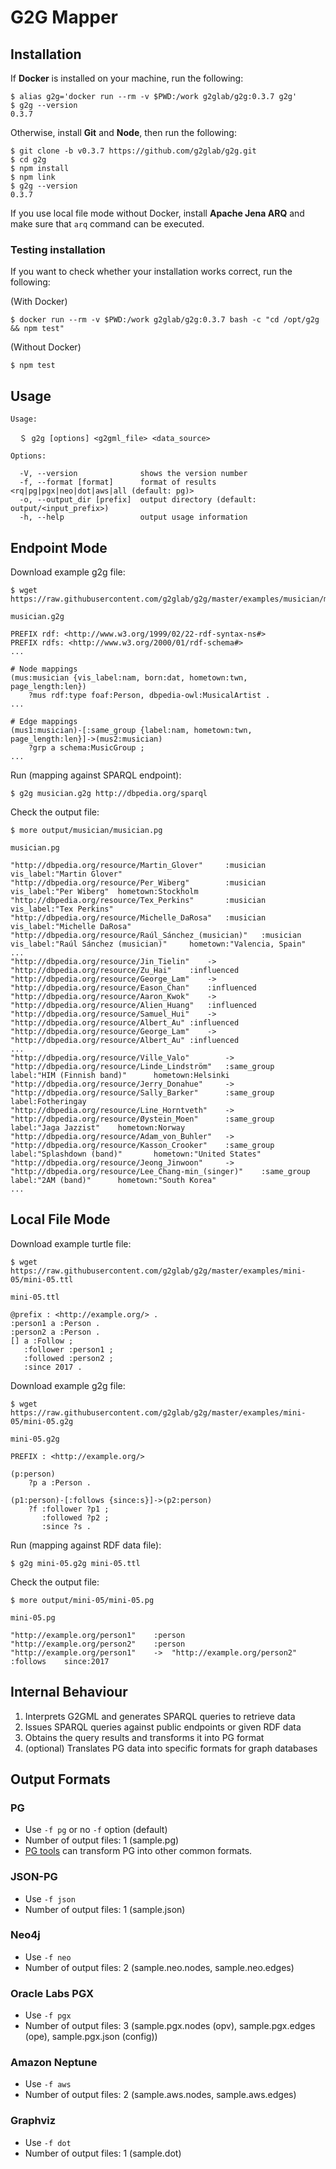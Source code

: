# G2G Mapper

## Installation

If **Docker** is installed on your machine, run the following:

    $ alias g2g='docker run --rm -v $PWD:/work g2glab/g2g:0.3.7 g2g'
    $ g2g --version
    0.3.7

Otherwise, install **Git** and **Node**, then run the following:
  
    $ git clone -b v0.3.7 https://github.com/g2glab/g2g.git
    $ cd g2g
    $ npm install
    $ npm link
    $ g2g --version
    0.3.7
    
If you use local file mode without Docker, install **Apache Jena ARQ** and make sure that ```arq``` command can be executed.
    
### Testing installation

If you want to check whether your installation works correct, run the following:

(With Docker)

    $ docker run --rm -v $PWD:/work g2glab/g2g:0.3.7 bash -c "cd /opt/g2g && npm test"

(Without Docker)
    
    $ npm test

## Usage

    Usage:

      ＄ g2g [options] <g2gml_file> <data_source>

    Options:

      -V, --version              shows the version number
      -f, --format [format]      format of results <rq|pg|pgx|neo|dot|aws|all (default: pg)>
      -o, --output_dir [prefix]  output directory (default: output/<input_prefix>)
      -h, --help                 output usage information

## Endpoint Mode

Download example g2g file:

    $ wget https://raw.githubusercontent.com/g2glab/g2g/master/examples/musician/musician.g2g
    
`musician.g2g`

    PREFIX rdf: <http://www.w3.org/1999/02/22-rdf-syntax-ns#>
    PREFIX rdfs: <http://www.w3.org/2000/01/rdf-schema#>
    ...
    
    # Node mappings
    (mus:musician {vis_label:nam, born:dat, hometown:twn, page_length:len})
        ?mus rdf:type foaf:Person, dbpedia-owl:MusicalArtist .
    ...
    
    # Edge mappings
    (mus1:musician)-[:same_group {label:nam, hometown:twn, page_length:len}]->(mus2:musician)
        ?grp a schema:MusicGroup ;
    ...

Run (mapping against SPARQL endpoint):

    $ g2g musician.g2g http://dbpedia.org/sparql

Check the output file:

    $ more output/musician/musician.pg

`musician.pg`

    "http://dbpedia.org/resource/Martin_Glover"     :musician       vis_label:"Martin Glover"
    "http://dbpedia.org/resource/Per_Wiberg"        :musician       vis_label:"Per Wiberg"  hometown:Stockholm
    "http://dbpedia.org/resource/Tex_Perkins"       :musician       vis_label:"Tex Perkins"
    "http://dbpedia.org/resource/Michelle_DaRosa"   :musician       vis_label:"Michelle DaRosa"
    "http://dbpedia.org/resource/Raúl_Sánchez_(musician)"   :musician       vis_label:"Raúl Sánchez (musician)"     hometown:"Valencia, Spain"
    ...
    "http://dbpedia.org/resource/Jin_Tielin"	->	"http://dbpedia.org/resource/Zu_Hai"	:influenced
    "http://dbpedia.org/resource/George_Lam"	->	"http://dbpedia.org/resource/Eason_Chan"	:influenced
    "http://dbpedia.org/resource/Aaron_Kwok"	->	"http://dbpedia.org/resource/Alien_Huang"	:influenced
    "http://dbpedia.org/resource/Samuel_Hui"	->	"http://dbpedia.org/resource/Albert_Au"	:influenced
    "http://dbpedia.org/resource/George_Lam"	->	"http://dbpedia.org/resource/Albert_Au"	:influenced
    ...
    "http://dbpedia.org/resource/Ville_Valo"        ->      "http://dbpedia.org/resource/Linde_Lindström"   :same_group     label:"HIM (Finnish band)"      hometown:Helsinki
    "http://dbpedia.org/resource/Jerry_Donahue"     ->      "http://dbpedia.org/resource/Sally_Barker"      :same_group     label:Fotheringay
    "http://dbpedia.org/resource/Line_Horntveth"    ->      "http://dbpedia.org/resource/Øystein_Moen"      :same_group     label:"Jaga Jazzist"    hometown:Norway
    "http://dbpedia.org/resource/Adam_von_Buhler"   ->      "http://dbpedia.org/resource/Kasson_Crooker"    :same_group     label:"Splashdown (band)"       hometown:"United States"
    "http://dbpedia.org/resource/Jeong_Jinwoon"     ->      "http://dbpedia.org/resource/Lee_Chang-min_(singer)"    :same_group     label:"2AM (band)"      hometown:"South Korea"
    ...

## Local File Mode

Download example turtle file:

    $ wget https://raw.githubusercontent.com/g2glab/g2g/master/examples/mini-05/mini-05.ttl
    
`mini-05.ttl`
    
    @prefix : <http://example.org/> .
    :person1 a :Person .
    :person2 a :Person .
    [] a :Follow ;
       :follower :person1 ;
       :followed :person2 ;
       :since 2017 .
    
Download example g2g file:

    $ wget https://raw.githubusercontent.com/g2glab/g2g/master/examples/mini-05/mini-05.g2g
    
`mini-05.g2g`

    PREFIX : <http://example.org/>
    
    (p:person)
        ?p a :Person .
    
    (p1:person)-[:follows {since:s}]->(p2:person)
        ?f :follower ?p1 ;
           :followed ?p2 ;
           :since ?s .

Run (mapping against RDF data file):

    $ g2g mini-05.g2g mini-05.ttl

Check the output file:

    $ more output/mini-05/mini-05.pg

`mini-05.pg`

    "http://example.org/person1"	:person
    "http://example.org/person2"	:person
    "http://example.org/person1"	->	"http://example.org/person2"	:follows	since:2017

## Internal Behaviour

 1. Interprets G2GML and generates SPARQL queries to retrieve data
 2. Issues SPARQL queries against public endpoints or given RDF data
 3. Obtains the query results and transforms it into PG format
 4. (optional) Translates PG data into specific formats for graph databases

## Output Formats

### PG

* Use `-f pg` or no `-f` option (default)
* Number of output files: 1 (sample.pg)
* [PG tools](https://pg-format.readthedocs.io/en/latest/) can transform PG into other common formats.

### JSON-PG

* Use `-f json`
* Number of output files: 1 (sample.json)

### Neo4j

* Use `-f neo`
* Number of output files: 2 (sample.neo.nodes, sample.neo.edges)

### Oracle Labs PGX

* Use `-f pgx`
* Number of output files: 3 (sample.pgx.nodes (opv), sample.pgx.edges (ope), sample.pgx.json (config))

### Amazon Neptune

* Use `-f aws`
* Number of output files: 2 (sample.aws.nodes, sample.aws.edges)

### Graphviz

* Use `-f dot`
* Number of output files: 1 (sample.dot)
